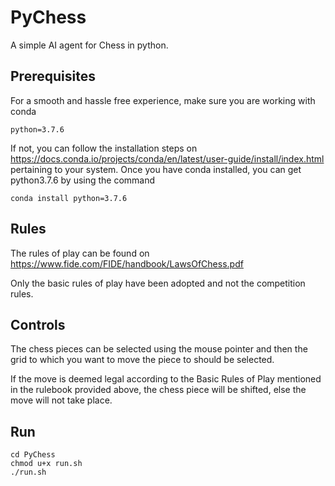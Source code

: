 # PyChess
A simple AI agent for Chess in python. 

## Prerequisites

For a smooth and hassle free experience, make sure you are working with conda
```
python=3.7.6
``` 

If not, you can follow the installation steps on https://docs.conda.io/projects/conda/en/latest/user-guide/install/index.html pertaining to your system.
Once you have conda installed, you can get python3.7.6 by using the command
```
conda install python=3.7.6
```

## Rules

The rules of play can be found on https://www.fide.com/FIDE/handbook/LawsOfChess.pdf

Only the basic rules of play have been adopted and not the competition rules.

## Controls

The chess pieces can be selected using the mouse pointer and then the grid to which you want to move the piece to should be selected.

If the move is deemed legal according to the Basic Rules of Play mentioned in the rulebook provided above, the chess piece will be shifted, else the move will not take place.

## Run

```
cd PyChess
chmod u+x run.sh
./run.sh
```
